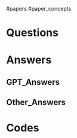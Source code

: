 #papers
#paper_concepts 

# Questions


# Answers


## GPT_Answers


## Other_Answers


# Codes

```python

```
